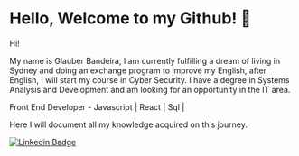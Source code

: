 # Hello, Welcome to my Github! 👋

Hi!

My name is Glauber Bandeira, I am currently fulfilling a dream of living in Sydney and doing an exchange program to improve my English, after English, I will start my course in Cyber Security. I have a degree in Systems Analysis and Development and am looking for an opportunity in the IT area.

Front End Developer - Javascript | React | Sql |

Here I will document all my knowledge acquired on this journey.

[![Linkedin Badge](https://img.shields.io/badge/-LinkedIn-blue?style=flat-square&logo=Linkedin&logoColor=white&link=www.linkedin.com/in/glauberbandeira/)](www.linkedin.com/in/glauberbandeira/)




